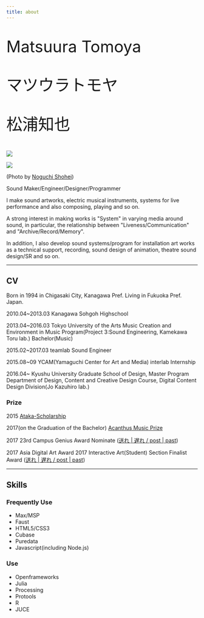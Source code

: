 ```yaml
---
title: about
---
```

<p style="font-size:300%; margin:1em 0;">
Matsuura Tomoya
</p>
<p style="font-size:300%; margin:1em 0;">
マツウラトモヤ
</p>
<p style="font-size:300%; margin:1em 0;">
松浦知也
</p>


![](/assets/img/profile2.jpg)

![](/assets/img/profile.jpg)

(Photo by [Noguchi Shohei](http://ngcsh.tumblr.com))

Sound Maker/Engineer/Designer/Programmer

I make sound artworks, electric musical instruments, systems for live performance and also composing, playing and so on.

A strong interest in making works is "System" in varying media around sound, in particular, the relationship between "Liveness/Communication" and "Archive/Record/Memory".


In addition, I also develop sound systems/program for installation art works as a technical support, recording, sound design of animation, theatre sound design/SR and so on.

---

## CV

Born in 1994 in Chigasaki City, Kanagawa Pref. Living in Fukuoka Pref. Japan.

2010.04~2013.03 Kanagawa Sohgoh Highschool

2013.04~2016.03 Tokyo University of the Arts Music Creation and Environment in Music Program(Project 3:Sound Engineering, Kamekawa Toru lab.) Bachelor(Music)

2015.02~2017.03 teamlab Sound Engineer

2015.08~09 YCAM(Yamaguchi Center for Art and Media) interlab Internship

2016.04~ Kyushu University Graduate School of Design, Master Program Department of Design, Content and Creative Design Course, Digital Content Design Division(Jo Kazuhiro lab.)

### Prize

2015 [Ataka-Scholarship](http://www.geidai.ac.jp/life/scholarship/geidai_scholarship)

2017(on the Graduation of the Bachelor) [Acanthus Music Prize](http://www.geidai.ac.jp/information/prize/acanthus)

2017 23rd Campus Genius Award Nominate ([送れ | 遅れ / post | past](/works/post-past_sotsuten))

2017 Asia Digital Art Award 2017 Interactive Art(Student) Section Finalist Award ([送れ | 遅れ / post | past](/works/post-past_sotsuten))

---

## Skills

### Frequently Use

- Max/MSP
- Faust
- HTML5/CSS3
- Cubase
- Puredata
- Javascript(including Node.js)

### Use

- Openframeworks
- Julia
- Processing
- Protools
- R
- JUCE
